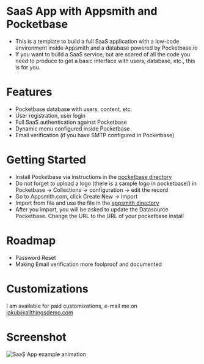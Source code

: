 # SaaS App with Appsmith and Pocketbase

- This is a template to build a full SaaS application with a low-code environment inside Appsmith and a database powered by Pocketbase.io
- If you want to build a SaaS service, but are scared of all the code you need to produce to get a basic interface with users, database, etc., this is for you.

# Features

- Pocketbase database with users, content, etc.
- User registration, user login
- Full SaaS authentication against Pocketbase
- Dynamic menu configured inside Pocketbase
- Email verification (if you have SMTP configured in Pocketbase)

# Getting Started

- Install Pocketbase via instructions in the [pocketbase directory](https://github.com/jakubsuchy/saas-appsmith-pocketbase/tree/main/pocketbase)
- Do not forget to upload a logo (there is a sample logo in pocketbase/) in Pocketbase -> Collections -> configuration -> edit the record
- Go to Appsmith.com, click Create New -> Import
- Import from file and use the file in the [appsmith directory](https://github.com/jakubsuchy/saas-appsmith-pocketbase/tree/main/appsmith)
- After you import, you will be asked to update the Datasource Pocketbase. Change the URL to the URL of your pocketbase install


# Roadmap

- Password Reset
- Making Email verification more foolproof and documented

# Customizations

I am available for paid customizations, e-mail me on jakub@allthingsdemo.com

# Screenshot
![SaaS App example animation](https://github.com/jakubsuchy/saas-appsmith-pocketbase/blob/main/screencap.gif?raw=true)
